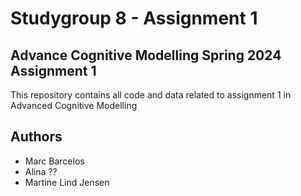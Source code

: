 # Studygroup 8 - Assignment 1
## Advance Cognitive Modelling Spring 2024 Assignment 1 
This repository contains all code and data related to assignment 1 in Advanced Cognitive Modelling

## Authors
- Marc Barcelos
- Alina ?? 
- Martine Lind Jensen

